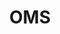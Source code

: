 ---
layout: home

title: OMS 
titleTemplate: 中后台配置化快速构建工具

hero:
  name: OMS
  text: 中后台快速构建工具集
  tagline: 将重复的工作配置化, 脚手架化, 提升开发效率, 延长开发生命.
  actions:
    - theme: brand
      text: Get Started
      link: /oms/getting-started
    - theme: alt
      text: View on GitHub
      link: https://github.com/daodao97/oms

features:
  - title: 低代码
    details: 无需前端开发, 90%的业务需求可以配置完成
  - title: 组件化
    details: 将后台开发场景高度抽象化, 形成围绕 表单, 列表, 按钮 等通用场景的高阶组件
  - title: 前后端一体化
    details: 提供前后台完整方案, 前端基于 Vue3+ElementPlus, 后端基于 Golang 实现
  - title: 高效率
    details: 后端提供 Model, Scaffold, DataType, OmsCli 等高效工具集
---